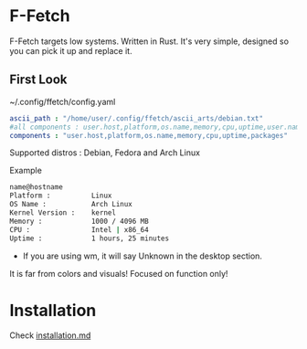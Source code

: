 # F-Fetch
F-Fetch targets low systems. Written in Rust. It's very simple, designed so you can pick it up and replace it.

## First Look 

~/.config/ffetch/config.yaml
```yml
ascii_path : "/home/user/.config/ffetch/ascii_arts/debian.txt"
#all components : user.host,platform,os.name,memory,cpu,uptime,user.name,host.name,kernel.version,de,packages
components : "user.host,platform,os.name,memory,cpu,uptime,packages"
```
Supported distros : Debian, Fedora and Arch Linux


Example
```sh
name@hostname
Platform :          Linux
OS Name :           Arch Linux
Kernel Version :    kernel
Memory :            1000 / 4096 MB
CPU :               Intel | x86_64
Uptime :            1 hours, 25 minutes
```

* If you are using wm, it will say Unknown in the desktop section.

It is far from colors and visuals! Focused on function only!

# Installation
Check [installation.md](https://github.com/0l3d/ffetch/blob/master/docs/installation.md)
